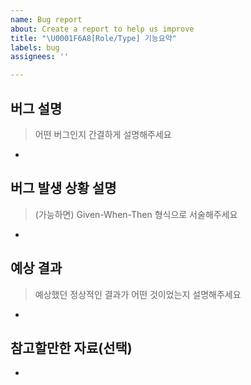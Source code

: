 ```yaml
---
name: Bug report
about: Create a report to help us improve
title: "\U0001F6A8[Role/Type] 기능요약"
labels: bug
assignees: ''

---
```


## 버그 설명
> 어떤 버그인지 간결하게 설명해주세요 <br/>
* 

## 버그 발생 상황 설명
> (가능하면) Given-When-Then 형식으로 서술해주세요 <br/>
* 

## 예상 결과
> 예상했던 정상적인 결과가 어떤 것이었는지 설명해주세요 <br/>
* 

## 참고할만한 자료(선택) <br/>
*
